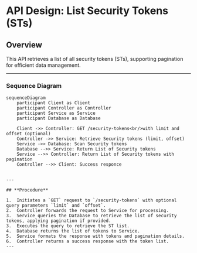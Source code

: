 # API Design: List Security Tokens (STs)

## Overview
This API retrieves a list of all security tokens (STs), supporting pagination for efficient data management. 

---

### Sequence Diagram

```mermaid
sequenceDiagram
    participant Client as Client
    participant Controller as Controller
    participant Service as Service
    participant Database as Database

    Client ->> Controller: GET /security-tokens<br/>with limit and offset (optional)
    Controller ->> Service: Retrieve Security tokens (limit, offset)
    Service ->> Database: Scan Security tokens 
    Database -->> Service: Return List of Security tokens
    Service -->> Controller: Return List of Security tokens with pagination
    Controller -->> Client: Success responce


---

## **Procedure**

1.  Initiates a `GET` request to `/security-tokens` with optional query parameters `limit` and `offset`.
2.  Controller forwards the request to Service for processing.
3.  Service queries the Database to retrieve the list of security tokens, applying pagination if provided.
3.  Executes the query to retrieve the ST list. 
4.  Database returns the list of tokens to Service.
5.  Service formats the response with tokens and pagination details.
6.  Controller returns a success response with the token list.
---

